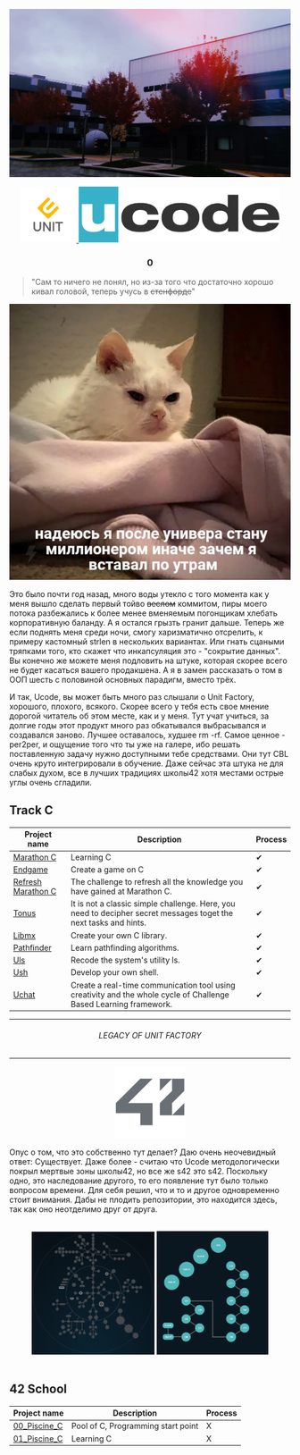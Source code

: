 <img src="https://github.com/sator4iiik/sator4iiik/blob/main/images/photo_2021-03-12_10-39-34.jpg?raw=true"
weight="100%">
<p align="center">
    <a href="https://uk.wikipedia.org/wiki/UNIT_Factory" target="_blank">
        <img src="https://github.com/sator4iiik/UNIT_FACTORY_UCODE/blob/master/.git_pic/unit_logo.png?raw=true" height="100px">
    </a>
    <a href="https://ucode.world/en/" target="_blank">
        <img src="https://github.com/sator4iiik/UNIT_FACTORY_UCODE/blob/master/.git_pic/ucode_logo.png?raw=true" height="100px">
    </a>
</p>


<h3 align="center">0</h3>

>"Сам то ничего не понял,
>но из-за того что достаточно
>хорошо кивал головой, теперь
>учусь в ~~стенфорде~~"

<img src="https://github.com/sator4iiik/UNIT_FACTORY_UCODE/blob/master/.git_pic/why.jpeg">


Это было почти год назад, много воды
утекло с того момента как у меня вышло сделать первый тойво ~~веслом~~
коммитом, пиры моего потока разбежались к более менее вменяемым погонщикам
хлебать корпоративную баланду. А я остался грызть гранит дальше. Теперь же
если поднять меня среди ночи, смогу харизматично отсрелить, к примеру
кастомный strlen в нескольких вариантах. Или гнать сцаными тряпками того,
кто скажет что инкапсуляция это - "сокрытие данных". Вы конечно же можете
меня подловить на штуке, которая скорее всего не будет касаться вашего
продакшена. А я в замен рассказать о том в ООП шесть с половиной основных
парадигм, вместо трёх.

И так, Ucode, вы может быть много раз слышали о Unit Factory, хорошого,
плохого, всякого. Скорее всего у тебя есть свое мнение дорогой читатель об
этом месте, как и у меня. Тут учат учиться, за долгие годы этот продукт
много раз обкатывался выбрасывался и создавался заново. Лучшее оставалось,
худшее rm -rf. Самое ценное - per2per, и ощущение того что ты уже на галере, ибо
решать поставленную задачу нужно доступными тебе средствами. Они тут CBL
очень круто интегрировали в обучение. Даже сейчас эта штука не для слабых
духом, все в лучших традициях школы42 хотя местами острые углы очень сгладили.



## Track C
|Project name|Description|Process|
|----------------|----------------------------------------------------|---|
|<a href="https://github.com/sator4iiik/UNIT_FACTORY_UCODE/tree/master/Marathon_C" target="_blank">Marathon C</a>|Learning C|✔|
|<a href="https://github.com/sator4iiik/ENDGAME/tree/3067bd44dc4b599dee455f2cfdc41088d4d9634d" target="_blank">Endgame</a>|Create a game on C|✔|
|<a href="https://github.com/sator4iiik/UNIT_FACTORY_UCODE/tree/master/Refresh_C" target="_blank">Refresh Marathon C</a>|The challenge to refresh all the knowledge you have gained at Marathon C.|✔|
|<a href="https://github.com/sator4iiik/UNIT_FACTORY_UCODE/tree/master/Tonus" target="_blank">Tonus</a>|It is not a classic simple challenge. Here, you need to decipher secret messages toget the next tasks and hints.|✔|
|<a href="https://github.com/sator4iiik/UNIT_FACTORY_UCODE/tree/master/Libmx" target="_blank">Libmx</a>|Create your own C library.|✔|
|<a href="https://github.com/sator4iiik/UNIT_FACTORY_UCODE/tree/master/Pathfinder" target="_blank">Pathfinder</a>|Learn pathfinding algorithms.|✔|
|<a href="https://github.com/sator4iiik/UNIT_FACTORY_UCODE/tree/master/uls" target="_blank">Uls</a>|Recode the system's utility ls.|✔|
|<a href="https://github.com/sator4iiik/UNIT_FACTORY_UCODE/tree/master/Ush" target="_blank">Ush</a>|Develop your own shell.|✔|
|<a href="https://github.com/UchatTeam/Uchat/tree/33183c9ae6ead136adc90ca8f30bb80a7de5df60" target="_blank">Uchat</a>|Create a real-time communication tool using creativity and the whole cycle of Challenge Based Learning framework.|✔|

<hr>
<h6 align="center">LEGACY OF UNIT FACTORY</h6>
<hr>
<p  align="center">
<img src="https://github.com/sator4iiik/UNIT_FACTORY_UCODE/blob/master/.git_pic/42.png?raw=true" width=128 ></p>

<p>
Опус о том, что это собственно тут делает? Даю очень неочевидный ответ:
Cуществует. Даже более - считаю что Ucode методологически покрыл мертвые зоны
школы42, но все же s42 это s42. Поскольку одно, это наследование другого, то
его появление тут было только вопросом времени. Для себя решил, что и то
и другое одновременно стоит внимания. Дабы не плодить репозитории, это находится здесь, так как оно неотделимо друг от друга.</p>

</br>

<div align="center">
    <img src="https://github.com/sator4iiik/UNIT_FACTORY_UCODE/blob/master/.git_pic/highlighting_branches_Holy_Graph.gif?raw=true" height="220px">

<img src="https://github.com/sator4iiik/UNIT_FACTORY_UCODE/blob/master/.git_pic/map_of_the_Piscine_C.png?raw=true" width=200>
</div>

</br>

## 42 School
|Project name|Description|Process|
|----------------|----------------------------------------------------|---|
|<a href="https://github.com/sator4iiik/UNIT_FACTORY_UCODE/tree/master/42school/00_Piscine_C" target="_blank">00_Piscine_C</a>| Pool of C, Programming start point|X|
|<a href="https://github.com/sator4iiik/UNIT_FACTORY_UCODE/tree/master/42school/01_Piscine_C/day02/ex04" target="_blank">01_Piscine_C</a>|Learning C|X|
